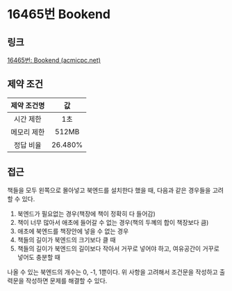 # 16465번 Bookend

## 링크

[16465번: Bookend (acmicpc.net)](https://www.acmicpc.net/problem/16465)

## 제약 조건

| 제약 조건명 |   값    |
| :---------: | :-----: |
|  시간 제한  |   1초   |
| 메모리 제한 |  512MB  |
|  정답 비율  | 26.480% |

## 접근

책들을 모두 왼쪽으로 몰아넣고 북엔드를 설치한다 했을 때, 다음과 같은 경우들을 고려할 수 있다.

1. 북엔드가 필요없는 경우(책장에 책이 정확히 다 들어감)
2. 책이 너무 많아서 애초에 들어갈 수 없는 경우(책의 두꼐의 합이 책장보다 큼)
3. 애초에 북엔드를 책장안에 넣을 수 없는 경우
4. 책들의 길이가 북엔드의 크기보다 클 때
5. 책들의 길이가 북엔드의 길이보다 작아서 거꾸로 넣어야 하고, 여유공간이 거꾸로 넣어도 충분할 때

나올 수 있는 북엔드의 개수는 0, -1, 1뿐이다. 위 사항을 고려해서 조건문을 작성하고 출력문을 작성하면 문제를 해결할 수 있다.
